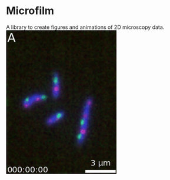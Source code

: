 # Microfilm

A library to create figures and animations of 2D microscopy data.
<img src="https://github.com/guiwitz/microfilm/raw/master/illustrations/composite_movie.gif" alt="image" width="300">